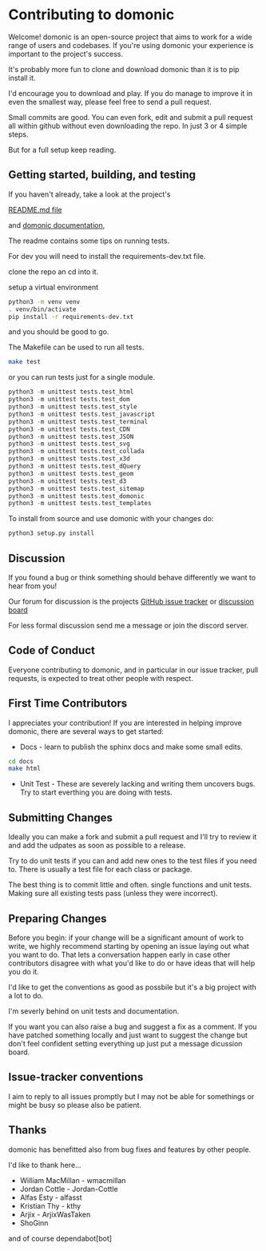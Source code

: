 Contributing to domonic
=======================

Welcome! domonic is an open-source project that aims to work for a wide
range of users and codebases. If you're using domonic your experience
is important to the project's success.

It's probably more fun to clone and download domonic than it is to pip install it.

I'd encourage you to download and play. If you do manage to improve it
in even the smallest way, please feel free to send a pull request.

Small commits are good. You can even fork, edit and submit a pull request
all within github without even downloading the repo. In just 3 or 4 simple steps.

But for a full setup keep reading.

Getting started, building, and testing
--------------------------------------

If you haven't already, take a look at the project's

[README.md file](README.md)

and [domonic documentation](https://readthedocs.org/projects/domonic/),

The readme contains some tips on running tests.

For dev you will need to install the requirements-dev.txt file.

clone the repo an cd into it.

setup a virtual environment

```bash
python3 -m venv venv
. venv/bin/activate
pip install -r requirements-dev.txt
```

and you should be good to go.

The Makefile can be used to run all tests.

```bash
make test
```

or you can run tests just for a single module.

```python
python3 -m unittest tests.test_html
python3 -m unittest tests.test_dom
python3 -m unittest tests.test_style
python3 -m unittest tests.test_javascript
python3 -m unittest tests.test_terminal
python3 -m unittest tests.test_CDN
python3 -m unittest tests.test_JSON
python3 -m unittest tests.test_svg
python3 -m unittest tests.test_collada
python3 -m unittest tests.test_x3d
python3 -m unittest tests.test_dQuery
python3 -m unittest tests.test_geom
python3 -m unittest tests.test_d3
python3 -m unittest tests.test_sitemap
python3 -m unittest tests.test_domonic
python3 -m unittest tests.test_templates
```

To install from source and use domonic with your changes do:

```python
python3 setup.py install
```

Discussion
----------

If you found a bug or think something should behave differently we want to hear from you!

Our forum for discussion is the projects
[GitHub issue tracker](https://github.com/byteface/domonic/issues) or
[discussion board](https://github.com/byteface/domonic/discussions)

For less formal discussion send me a message or join the discord server.

Code of Conduct
-----------------------

Everyone contributing to domonic, and in particular in our
issue tracker, pull requests, is expected to treat other people with respect.

First Time Contributors
-----------------------

I appreciates your contribution! If you are interested in helping improve
domonic, there are several ways to get started:

* Docs - learn to publish the sphinx docs and make some small edits.

```bash
cd docs
make html
```

* Unit Test - These are severely lacking and writing them uncovers bugs. Try to start everthing you are doing with tests.

Submitting Changes
------------------

Ideally you can make a fork and submit a pull request and I'll try to review it and add the udpates as soon as possible to a release.

Try to do unit tests if you can and add new ones to the test files if you need to. There is usually a test file for each class or package.

The best thing is to commit little and often. single functions and unit tests. Making sure all existing tests pass (unless they were incorrect).

Preparing Changes
-----------------

Before you begin: if your change will be a significant amount of work
to write, we highly recommend starting by opening an issue laying out
what you want to do.  That lets a conversation happen early in case
other contributors disagree with what you'd like to do or have ideas
that will help you do it.

I'd like to get the conventions as good as possbile but it's a big project with a lot to do.

I'm severly behind on unit tests and documentation.

If you want you can also raise a bug and suggest a fix as a comment. If you have patched something locally and just want to suggest the change but don't feel confident setting everything up just put a message dicussion board.

Issue-tracker conventions
-------------------------

I aim to reply to all issues promptly but I may not be able for somethings or might be busy so please also be patient.

Thanks
-------------------------

domonic has benefitted also from bug fixes and features by other people.

I'd like to thank here...

* William MacMillan - wmacmillan
* Jordan Cottle - Jordan-Cottle
* Alfas Esty - alfasst
* Kristian Thy - kthy
* Arjix - ArjixWasTaken
* ShoGinn

and of course dependabot[bot]

